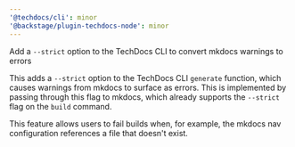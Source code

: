 ```yaml
---
'@techdocs/cli': minor
'@backstage/plugin-techdocs-node': minor
---
```


Add a `--strict` option to the TechDocs CLI to convert mkdocs warnings to errors

This adds a `--strict` option to the TechDocs CLI `generate` function, which causes
warnings from mkdocs to surface as errors.
This is implemented by passing through this flag to mkdocs, which already supports
the `--strict` flag on the `build` command.

This feature allows users to fail builds when, for example, the mkdocs nav
configuration references a file that doesn't exist.
